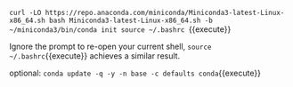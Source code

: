 `curl -LO https://repo.anaconda.com/miniconda/Miniconda3-latest-Linux-x86_64.sh
bash Miniconda3-latest-Linux-x86_64.sh -b
~/miniconda3/bin/conda init
source ~/.bashrc
`{{execute}}

Ignore the prompt to re-open your current shell, `source ~/.bashrc`{{execute}} achieves a similar result.

optional: `conda update -q -y -n base -c defaults conda`{{execute}}
